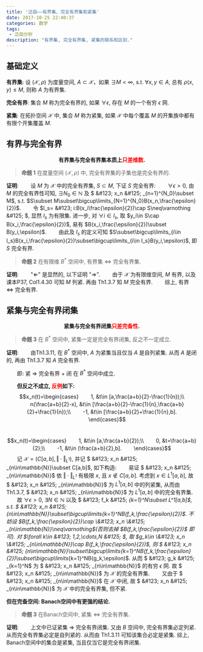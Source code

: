 ```yaml
---
title: '泛函——有界集、完全有界集和紧集'
date: 2017-10-25 22:40:37
categories: 数学
tags:
 - 泛函分析
description: "有界集, 完全有界集, 紧集的联系和区别."
---
```


## 基础定义

**有界集**: 设 $(\mathscr{X},\rho)$ 为度量空间, $A\subset\mathscr{X}$，如果 $\exists M<\infty$, s.t. $\forall x,y\in A$, 总有 $\rho(x,y)\leqslant M$, 则称 $A$ 为有界集.

**完全有界**: 集合 $M$ 称为完全有界的, 如果 $\forall\epsilon$, 存在 $M$ 的一个有穷 $\epsilon$ 网.

**紧集**: 在拓扑空间 $\mathscr{X}$ 中, 集合 $M$ 称为紧集, 如果 $\mathscr{X}$ 中每个覆盖 $M$ 的开集族中都有有限个开集覆盖 $M$.

## 有界与完全有界

**<div class="text" style=" text-align:center;">有界集与完全有界集本质上<font color="red">只差维数</font>.</div>**

> **命题 1** 在度量空间 $(\mathscr{X},\rho)$ 中, 完全有界集的子集也是完全有界的.

**证明**:
　　设 $M$ 为 $\mathscr{X}$ 中的完全有界集, $S\subset M$, 下证 $S$ 完全有界:
　　$\forall\epsilon>0$, 由 $M$ 的完全有界性可知, $\exists N_0\in\mathbb{N}$ 及 $ \&#123; x_n \&#125; _{n=1}^{N_0}\subset M$, s.t. $S\subset M\subset\bigcup\limits_{N=1}^{N_0}B(x_n,\frac{\epsilon}{2})$.
　　令 $I_s= \&#123; i:B(x_i\frac{\epsilon}{2})\cap S\neq\varnothing \&#125; $, 显然 $I_s$ 为有限集. 进一步, 对 $\forall i\in I_s$, 取 $y_i\in S\cap B(x_i,\frac{\epsilon}{2})$, 易有 $B(x_i,\frac{\epsilon}{2})\subset B(y_i,\epsilon)$.
　　由此及 $I_s$ 的定义可知 $S\subset\bigcup\limits_{i\in I_s}B(x_i,\frac{\epsilon}{2})\subset\bigcup\limits_{i\in I_s}B(y_i,\epsilon)$, 即 $S$ 完全有界.

> **命题 2** 在有限维 $B^*$ 空间中, 有界集 $\Leftrightarrow$ 完全有界集.

**证明**:
　　"$\Leftarrow$" 是显然的, 以下证明 "$\Rightarrow$".
　　由于 $\mathscr{X}$ 为有限维空间, $M$ 有界, 以及<span title="$B^*$空间是有限维的当且仅当其任意有界集列紧."> 课本P37, Col1.4.30 </span>可知 $M$ 列紧. 再由 <span title="Hausdorff: 度量空间中的列紧集一定是完全有界集.">Th1.3.7</span> 知 $M$ 完全有界.
　　综上, 有界 $\Leftrightarrow$ 完全有界.

## 紧集与完全有界闭集

**<div class="text" style=" text-align:center;">紧集与完全有界闭集<font color="red">只差完备性</font>.</div>**

> **命题 3** 在 $B^*$ 空间中, 紧集一定是完全有界闭集, 反之不一定成立.

**证明**:
　　由<span title="度量空间中的紧集等价于自列紧集.">Th1.3.11</span>, 在 $B^*$ 空间中, $A$ 为紧集当且仅当 $A$ 是自列紧集. 从而 $A$ 是闭的, 再由 <span title="Hausdorff: 度量空间中的列紧集一定是完全有界集.">Th1.3.7</span> 知 $A$ 完全有界.

　　即: 紧 $\Rightarrow$ 完全有界 $+$ 闭 在 $B^*$ 空间中成立.

　　**但反之不成立, <font color="red">反例</font>如下:**
　　$$x_n(t)=\begin{cases}
　　1, &t\in [a,\frac{a+b}{2}-\frac{1}{n});\\
　　n(\frac{a+b}{2}-x), &t\in [\frac{a+b}{2}-\frac{1}{n},\frac{a+b}{2}+\frac{1}{n});\\
　　-1, &t\in [\frac{a+b}{2}+\frac{1}{n},b].
　　\end{cases}$$
　　$$x_n(t)=\begin{cases}
　　1, &t\in [a,\frac{a+b}{2});\\
　　0, &t=\frac{a+b}{2};\\
　　-1, &t\in (\frac{a+b}{2},b].
　　\end{cases}$$
　　记 $\mathscr{X}=(C[a,b],\Vert\cdot\Vert_{L^1})$, 并记 $ \&#123; x_n \&#125; _{n\in\mathbb{N}}\subset C[a,b]$, 如下构造:
　　易证 $ \&#123; x_n \&#125; _{n\in\mathbb{N}}$ 依 $\Vert\cdot\Vert_{L^1}$ 有极限 $x$, 且 $x\notin C[a,b]$. 考虑到 $x\in L^1[a,b]$, 故 $ \&#123; x_n \&#125; _{n\in\mathbb{N}}$ 为 $L^1[a,b]$ 中的列紧集, 从而由 <span title="Hausdorff: 度量空间中的列紧集一定是完全有界集.">Th1.3.7</span>, $ \&#123; x_n \&#125; _{n\in\mathbb{N}}$ 为 $L^1[a,b]$ 中的完全有界集.
　　故 $\forall\epsilon>0$, $\exists N\in\mathbb{N}$ 以及 $ \&#123; f_k \&#125; _{k=1}^N\subset L^1[a,b]$, s.t. $ \&#123; x_n \&#125; _{n\in\mathbb{N}}\subset\bigcup\limits_{k=1}^NB(f_k,\frac{\epsilon}{2})$. 不妨设 $B(f_k,\frac{\epsilon}{2})\cap \&#123; x_n \&#125; _{n\in\mathbb{N}}\neq\varnothing$(否则去掉 $B(f_k,\frac{\epsilon}{2})$ 即可). 对 $\forall k\in \&#123; 1,2,\cdots,N \&#125; $, 取 $g_k\in \&#123; x_n \&#125; _{n\in\mathbb{N}}\cap B(f_k,\frac{\epsilon}{2})$, 则 $ \&#123; x_n \&#125; _{n\in\mathbb{N}}\subset\bigcup\limits_{k=1}^NB(f_k,\frac{\epsilon}{2})\subset\bigcup\limits_{k=1}^NB(g_k,\epsilon)$. 从而 $ \&#123; g_k \&#125; _{k=1}^N$ 为 $ \&#123; x_n \&#125; _{n\in\mathbb{N}}$ 的有穷 $\epsilon$ 网. 故 $ \&#123; x_n \&#125; _{n\in\mathbb{N}}$ 为 $\mathscr{X}$ 的完全有界集.
　　又由于 $ \&#123; x_n \&#125; _{n\in\mathbb{N}}$ 在 $\mathscr{X}$ 中闭, 故 $ \&#123; x_n \&#125; _{n\in\mathbb{N}}$ 为 $\mathscr{X}$ 中的完全有界集, 但不紧.

**但在完备空间: Banach空间中有更强的结论.**

> **命题 3** 在Banach空间中, 紧集 $\Leftrightarrow$ 完全有界集.

**证明**:
　　上文中已证紧集 $\Rightarrow$ 完全有界闭集. 又由 $B$ 空间中, 完全有界集必定列紧. 从而完全有界集必定是自列紧的. 从而由 <span title="度量空间中的紧集等价于自列紧集.">Th1.3.11</span> 可知该集合必定是紧集. 综上, Banach空间中的集合是紧集, 当且仅当它是完全有界闭集.
